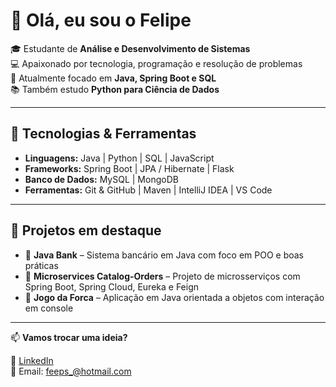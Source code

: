 # 👋 Olá, eu sou o Felipe

🎓 Estudante de **Análise e Desenvolvimento de Sistemas**  
💻 Apaixonado por tecnologia, programação e resolução de problemas  
🚀 Atualmente focado em **Java, Spring Boot e SQL**  
📚 Também estudo **Python para Ciência de Dados**  

---

## 🚀 Tecnologias & Ferramentas
- **Linguagens:** Java | Python | SQL | JavaScript  
- **Frameworks:** Spring Boot | JPA / Hibernate | Flask  
- **Banco de Dados:** MySQL | MongoDB   
- **Ferramentas:** Git & GitHub | Maven | IntelliJ IDEA | VS Code  

---

## 📂 Projetos em destaque
- 🔹 **Java Bank** – Sistema bancário em Java com foco em POO e boas práticas  
- 🔹 **Microservices Catalog-Orders** – Projeto de microsserviços com Spring Boot, Spring Cloud, Eureka e Feign  
- 🔹 **Jogo da Forca** – Aplicação em Java orientada a objetos com interação em console  

---

📫 **Vamos trocar uma ideia?**  

💼 [LinkedIn](https://www.linkedin.com/in/felipe-pereira0201/)  
📧 Email: feeps_@hotmail.com

